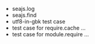 
 - seajs.log
 - seajs.find
 - utf8-in-gbk test case
 - test case for require.cache ...
 - test case for module.require ...
